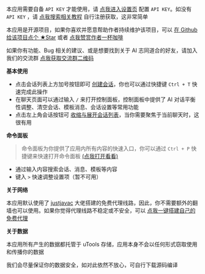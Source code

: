 本应用需要自备 `API KEY` 才能使用，请 [点我进入设置页](/setting) 配置 `API KEY`。如没有 `API KEY` ，请 [点我搜索相关教程](https://search.bilibili.com/all?keyword=openai注册) 自行注册获取，这非常简单

本应用是开源项目，如果你喜欢并愿意帮助作者持续维护该项目，可以 [在 Github 给该项目点个 ★Star](https://github.com/lblblong/mossgpt-utools) 或者 [点我赞赏作者一杯咖啡](!qrcodePay)

如果你有功能、Bug 相关的建议、或是想要找到关于 AI 志同道合的好友，请加入我们的交流群 [点我获取交流群二维码](!qrcode)

**基本使用**

- 点击会话列表上方加号按钮即可 [创建会话](/?new=true)，你也可以通过快捷键 `Ctrl + T` 快速完成此操作
- 在聊天页面可以通过输入 `/` 来打开控制面板，控制面板中提供了 AI 对话平衡性调整、清空会话、模板消息、会话设置等常用功能
- 点击左上角会话按钮可 [收缩与展开会话列表](!toggleConversationOpen)，当你需要聚焦于当前聊天时，这很有用

**命令面板**

> 命令面板为你提供了应用内所有内容的快速入口，你可以通过 `Ctrl + P` 快捷键来快速打开命令面板 [(点我打开看看)](!openCommandPanel)

- 通过输入内容搜索会话、消息、模板等内容
- 键入 `>` 快速调整设置项（暂不可用）

**关于网络**

本应用默认使用了 [justjavac](https://github.com/justjavac) 大佬搭建的免费代理线路，因此，你不需要额外的翻墙也可以使用。如果你觉得代理线路不稳定或不安全，可以 [点我一键搭建自己的免费代理](https://dash.deno.com/new?url=https://raw.githubusercontent.com/justjavac/openai-proxy/main/main.ts)

**关于数据**

本应用所有产生的数据都托管于 uTools 存储，应用本身不会以任何形式窃取使用和传播你的数据

我们会尽量保证你的数据安全，如对此依然不放心，可自行下载源码编译

